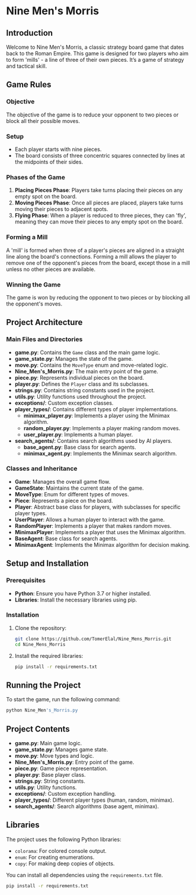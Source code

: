 
# Nine Men's Morris

## Introduction

Welcome to Nine Men's Morris, a classic strategy board game that dates back to the Roman Empire. This game is designed for two players who aim to form 'mills' - a line of three of their own pieces. It’s a game of strategy and tactical skill.

## Game Rules

### Objective

The objective of the game is to reduce your opponent to two pieces or block all their possible moves.

### Setup

- Each player starts with nine pieces.
- The board consists of three concentric squares connected by lines at the midpoints of their sides.

### Phases of the Game

1. **Placing Pieces Phase**: Players take turns placing their pieces on any empty spot on the board.
2. **Moving Pieces Phase**: Once all pieces are placed, players take turns moving their pieces to adjacent spots.
3. **Flying Phase**: When a player is reduced to three pieces, they can 'fly', meaning they can move their pieces to any empty spot on the board.

### Forming a Mill

A 'mill' is formed when three of a player's pieces are aligned in a straight line along the board's connections. Forming a mill allows the player to remove one of the opponent's pieces from the board, except those in a mill unless no other pieces are available.

### Winning the Game

The game is won by reducing the opponent to two pieces or by blocking all the opponent's moves.

## Project Architecture

### Main Files and Directories

- **game.py**: Contains the `Game` class and the main game logic.
- **game_state.py**: Manages the state of the game.
- **move.py**: Contains the `MoveType` enum and move-related logic.
- **Nine_Men's_Morris.py**: The main entry point of the game.
- **piece.py**: Represents individual pieces on the board.
- **player.py**: Defines the `Player` class and its subclasses.
- **strings.py**: Contains string constants used in the project.
- **utils.py**: Utility functions used throughout the project.
- **exceptions/**: Custom exception classes.
- **player_types/**: Contains different types of player implementations.
  - **minimax_player.py**: Implements a player using the Minimax algorithm.
  - **random_player.py**: Implements a player making random moves.
  - **user_player.py**: Implements a human player.
- **search_agents/**: Contains search algorithms used by AI players.
  - **base_agent.py**: Base class for search agents.
  - **minimax_agent.py**: Implements the Minimax search algorithm.

### Classes and Inheritance

- **Game**: Manages the overall game flow.
- **GameState**: Maintains the current state of the game.
- **MoveType**: Enum for different types of moves.
- **Piece**: Represents a piece on the board.
- **Player**: Abstract base class for players, with subclasses for specific player types.
- **UserPlayer**: Allows a human player to interact with the game.
- **RandomPlayer**: Implements a player that makes random moves.
- **MinimaxPlayer**: Implements a player that uses the Minimax algorithm.
- **BaseAgent**: Base class for search agents.
- **MinimaxAgent**: Implements the Minimax algorithm for decision making.

## Setup and Installation

### Prerequisites

- **Python**: Ensure you have Python 3.7 or higher installed.
- **Libraries**: Install the necessary libraries using pip.

### Installation

1. Clone the repository:
   ```bash
   git clone https://github.com/TomerElal/Nine_Mens_Morris.git
   cd Nine_Mens_Morris
   ```

2. Install the required libraries:
   ```bash
   pip install -r requirements.txt
   ```

## Running the Project

To start the game, run the following command:
```bash
python Nine_Men's_Morris.py
```

## Project Contents

- **game.py**: Main game logic.
- **game_state.py**: Manages game state.
- **move.py**: Move types and logic.
- **Nine_Men's_Morris.py**: Entry point of the game.
- **piece.py**: Game piece representation.
- **player.py**: Base player class.
- **strings.py**: String constants.
- **utils.py**: Utility functions.
- **exceptions/**: Custom exception handling.
- **player_types/**: Different player types (human, random, minimax).
- **search_agents/**: Search algorithms (base agent, minimax).

## Libraries

The project uses the following Python libraries:
- `colorama`: For colored console output.
- `enum`: For creating enumerations.
- `copy`: For making deep copies of objects.

You can install all dependencies using the `requirements.txt` file.

```bash
pip install -r requirements.txt
```
